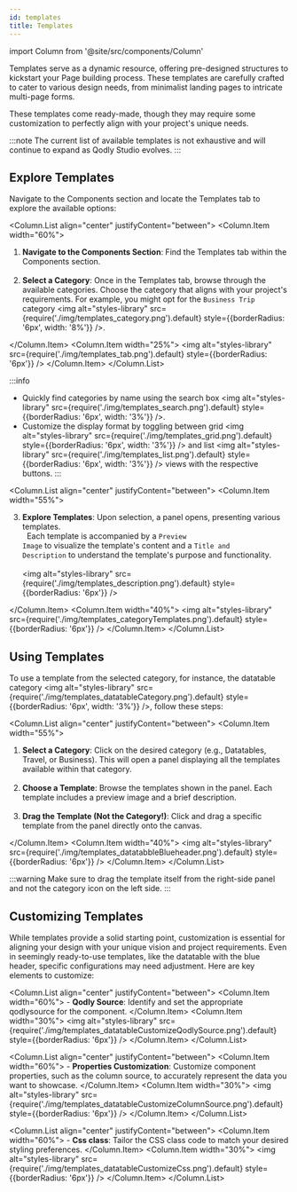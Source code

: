 ```yaml
---
id: templates
title: Templates
---
```

import Column from '@site/src/components/Column'

Templates serve as a dynamic resource, offering pre-designed structures to kickstart your Page building process. These templates are carefully crafted to cater to various design needs, from minimalist landing pages to intricate multi-page forms. 

These templates come ready-made, though they may require some customization to perfectly align with your project's unique needs.

:::note
The current list of available templates is not exhaustive and will continue to expand as Qodly Studio evolves.
:::

## Explore Templates

Navigate to the Components section and locate the Templates tab to explore the available options:

<Column.List align="center" justifyContent="between">
	<Column.Item width="60%">
        <ol>
            <li> <strong>Navigate to the Components Section</strong>: Find the Templates tab within the Components section.</li> &nbsp;
            <li> <strong>Select a Category</strong>: Once in the Templates tab, browse through the available categories. Choose the category that aligns with your project's requirements. For example, you might opt for the <code>Business Trip</code> category <img alt="styles-library" src={require('./img/templates_category.png').default} style={{borderRadius: '6px', width: '8%'}} />. </li>
        </ol>
	</Column.Item>
	<Column.Item width="25%">
        <img alt="styles-library" src={require('./img/templates_tab.png').default} style={{borderRadius: '6px'}} />
	</Column.Item>
</Column.List>

:::info
- Quickly find categories by name using the search box <img alt="styles-library" src={require('./img/templates_search.png').default} style={{borderRadius: '6px', width: '3%'}} />. 
- Customize the display format by toggling between grid <img alt="styles-library" src={require('./img/templates_grid.png').default} style={{borderRadius: '6px', width: '3%'}} /> and list <img alt="styles-library" src={require('./img/templates_list.png').default} style={{borderRadius: '6px', width: '3%'}} /> views with the respective buttons.
:::

<Column.List align="center" justifyContent="between">
	<Column.Item width="55%">
        <ol start="3">
            <li> <strong>Explore Templates</strong>: Upon selection, a panel opens, presenting various templates.</li> &nbsp;
            Each template is accompanied by a <code>Preview Image</code> to visualize the template's content and a <code>Title and Description</code> to understand the template's purpose and functionality.
            <br/><br/>
            <img alt="styles-library" src={require('./img/templates_description.png').default} style={{borderRadius: '6px'}} />
        </ol>
	</Column.Item>
	<Column.Item width="40%">
        <img alt="styles-library" src={require('./img/templates_categoryTemplates.png').default} style={{borderRadius: '6px'}} />
	</Column.Item>
</Column.List>


## Using Templates

To use a template from the selected category, for instance, the datatable category <img alt="styles-library" src={require('./img/templates_datatableCategory.png').default} style={{borderRadius: '6px', width: '3%'}} />, follow these steps: 

<Column.List align="center" justifyContent="between">
	<Column.Item width="55%">
        <ol>
            <li> <strong>Select a Category</strong>: Click on the desired category (e.g., Datatables, Travel, or Business). This will open a panel displaying all the templates available within that category.</li> &nbsp;
            <li> <strong>Choose a Template</strong>: Browse the templates shown in the panel. Each template includes a preview image and a brief description.</li> &nbsp;
            <li> <strong>Drag the Template (Not the Category!)</strong>: Click and drag a specific template from the panel directly onto the canvas. </li>
        </ol>
	</Column.Item>
	<Column.Item width="40%">
        <img alt="styles-library" src={require('./img/templates_datatabbleBlueheader.png').default} style={{borderRadius: '6px'}} />
	</Column.Item>
</Column.List>

:::warning
Make sure to drag the template itself from the right-side panel and not the category icon on the left side.
:::

## Customizing Templates


While templates provide a solid starting point, customization is essential for aligning your design with your unique vision and project requirements. Even in seemingly ready-to-use templates, like the datatable with the blue header, specific configurations may need adjustment. Here are key elements to customize:

<Column.List align="center" justifyContent="between">
	<Column.Item width="60%">
        - <strong>Qodly Source</strong>: Identify and set the appropriate qodlysource for the component.
	</Column.Item>
	<Column.Item width="30%">
        <img alt="styles-library" src={require('./img/templates_datatableCustomizeQodlySource.png').default} style={{borderRadius: '6px'}} />
	</Column.Item>
</Column.List>

<Column.List align="center" justifyContent="between">
	<Column.Item width="60%">
         - <strong>Properties Customization</strong>: Customize component properties, such as the column source, to accurately represent the data you want to showcase.
	</Column.Item>
	<Column.Item width="30%">
        <img alt="styles-library" src={require('./img/templates_datatableCustomizeColumnSource.png').default} style={{borderRadius: '6px'}} />
	</Column.Item>
</Column.List>

<Column.List align="center" justifyContent="between">
	<Column.Item width="60%">
         - <strong>Css class</strong>: Tailor the CSS class code to match your desired styling preferences. 
	</Column.Item>
	<Column.Item width="30%">
        <img alt="styles-library" src={require('./img/templates_datatableCustomizeCss.png').default} style={{borderRadius: '6px'}} />
	</Column.Item>
</Column.List>


